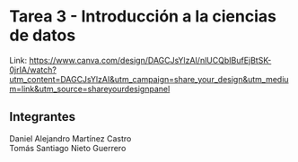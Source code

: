 # Tarea 3 - Introducción a la ciencias de datos

Link: https://www.canva.com/design/DAGCJsYlzAI/nlUCQbIBufEjBtSK-0jrIA/watch?utm_content=DAGCJsYlzAI&utm_campaign=share_your_design&utm_medium=link&utm_source=shareyourdesignpanel

## Integrantes

Daniel Alejandro Martínez Castro  
Tomás Santiago Nieto Guerrero
